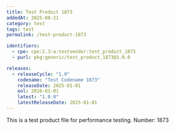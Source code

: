 ```yaml
---
title: Test Product 1873
addedAt: 2025-08-21
category: test
tags: test
permalink: /test-product-1873

identifiers:
  - cpe: cpe:2.3:a:testvendor:test_product_1873
  - purl: pkg:generic/test_product_1873@1.0.0

releases:
  - releaseCycle: "1.0"
    codename: "Test Codename 1873"
    releaseDate: 2025-01-01
    eol: 2026-01-01
    latest: "1.0.0"
    latestReleaseDate: 2025-01-01
---
```


This is a test product file for performance testing. Number: 1873
